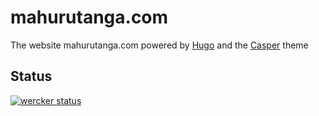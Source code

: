 # mahurutanga.com
The website mahurutanga.com powered by [Hugo](https://gohugo.io) and the [Casper](https://github.com/vjeantet/hugo-theme-casper) theme

## Status
[![wercker status](https://app.wercker.com/status/d80c74e1e00284bf4136f56ea3c99369/s/master "wercker status")](https://app.wercker.com/project/byKey/d80c74e1e00284bf4136f56ea3c99369)
